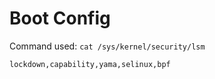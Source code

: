# Boot Config

Command used: `cat /sys/kernel/security/lsm`
```
lockdown,capability,yama,selinux,bpf
```
